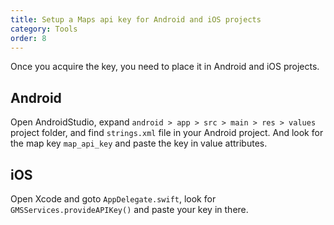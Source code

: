 ```yaml
---
title: Setup a Maps api key for Android and iOS projects
category: Tools
order: 8
---
```


Once you acquire the key, you need to place it in Android and iOS projects.

## Android
Open AndroidStudio, expand `android > app > src > main > res > values` project folder,  and find  `strings.xml` file in your Android project. And look for the map key `map_api_key` and paste the key in value attributes.

## iOS
Open Xcode and goto `AppDelegate.swift`, look for `GMSServices.provideAPIKey()` and paste your key in there.